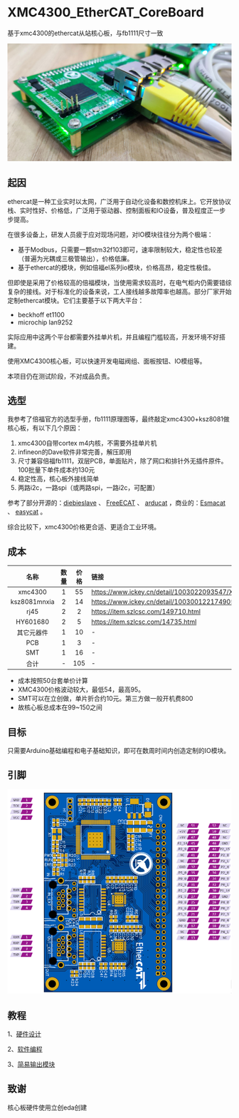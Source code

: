 # XMC4300_EtherCAT_CoreBoard
基于xmc4300的ethercat从站核心板，与fb1111尺寸一致

![](https://github.com/feecat/XMC4300_EtherCAT_CoreBoard/blob/master/DOC/IMAGE/IMG01.jpg)

## 起因
ethercat是一种工业实时以太网，广泛用于自动化设备和数控机床上。它开放协议栈、实时性好、价格低，广泛用于驱动器、控制面板和IO设备，普及程度正一步步提高。

在很多设备上，研发人员疲于应对现场问题，对IO模块往往分为两个极端：

- 基于Modbus，只需要一颗stm32f103即可，速率限制较大，稳定性也较差（普遍为光耦或三极管输出），价格低廉。
- 基于ethercat的模块，例如倍福el系列io模块，价格高昂，稳定性极佳。

但即使是采用了价格较高的倍福模块，当使用需求较高时，在电气柜内仍需要错综复杂的接线。对于标准化的设备来说，工人接线越多故障率也越高。部分厂家开始定制ethercat模块。它们主要基于以下两大平台：

* beckhoff et1100
* microchip lan9252

实际应用中这两个平台都需要外挂单片机，并且编程门槛较高，开发环境不好搭建。

使用XMC4300核心板，可以快速开发电磁阀组、面板按钮、IO模组等。

本项目仍在测试阶段，不对成品负责。

## 选型
我参考了倍福官方的选型手册，fb1111原理图等，最终敲定xmc4300+ksz8081做核心板，有以下几个原因：
1. xmc4300自带cortex m4内核，不需要外挂单片机
2. infineon的Dave软件非常完善，解压即用
3. 尺寸兼容倍福fb1111，双层PCB，单面贴片，除了网口和排针外无插件原件。100批量下单件成本约130元
4. 稳定性高，核心板外接线简单
5. 两路i2c，一路spi（或两路spi，一路i2c，可配置）

参考了部分开源的：[diebieslave](https://github.com/DieBieEngineering/DieBieSlave) 、 [FreeECAT](https://github.com/suda-morris/FreeECAT) 、 [arducat](https://github.com/ethercat-diy/arducat)
，商业的：[Esmacat](https://www.esmacat.com/ease) 、 [easycat](https://www.bausano.net/en/hardware/ethercat-e-arduino/easycat.html) 。

综合比较下，xmc4300价格更合适、更适合工业环境。

## 成本

| 名称 | 数量 | 价格 | 链接 |
| :-----: | :-----: | :------: | :------ |
| xmc4300| 1 | 55 | https://www.ickey.cn/detail/1003022093547/XMC4300F100K256AAXUMA1.html |
| ksz8081mnxia | 2 | 14 | https://www.ickey.cn/detail/1003001221749055/KSZ8081MNXIA-TR.html |
| rj45 | 2 | 2 | https://item.szlcsc.com/149710.html |
| HY601680| 2 | 5 | https://item.szlcsc.com/14735.html |
| 其它元器件 | 1 | 10 | - |
| PCB | 1 | 3 | - |
| SMT | 1 | 16 | - |
| 合计 | - | 105 | - |

- 成本按照50台套单价计算
- XMC4300价格波动较大，最低54，最高95。
- SMT可以在立创做，单片折合约10元。第三方做一般开机费800
- 故核心板总成本在99~150之间

## 目标

只需要Arduino基础编程和电子基础知识，即可在数周时间内创造定制的IO模块。

## 引脚

![](https://github.com/feecat/XMC4300_EtherCAT_CoreBoard/blob/master/DOC/IMAGE/PINOUT.png)

## 教程

1、[硬件设计](https://github.com/feecat/XMC4300_EtherCAT_CoreBoard/blob/master/DOC/Tutorial_1_Hardware.md)

2、[软件编程](https://github.com/feecat/XMC4300_EtherCAT_CoreBoard/blob/master/DOC/Tutorial_2_Software.md)

3、[简易输出模块](https://github.com/feecat/XMC4300_EtherCAT_CoreBoard/blob/master/DOC/Tutorial_3_SimpleOutputModule.md)

## 致谢

核心板硬件使用立创eda创建
